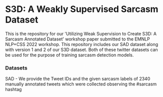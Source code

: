 # S3D: A Weakly Supervised Sarcasm Dataset

This is the repository for our 'Utilizing Weak Supervision to Create S3D: A Sarcasm Annotated Dataset' workshop paper submitted to the EMNLP NLP+CSS 2022 workshop. This repository includes our SAD dataset along with version 1 and 2 of our S3D dataset. Both of these twitter datasets can be used for the purpose of training sarcasm detection models.

### Datasets

SAD - We provide the Tweet IDs and the given sarcasm labels of 2340 manually annotated tweets which were collected observing the #sarcasm hashtag
